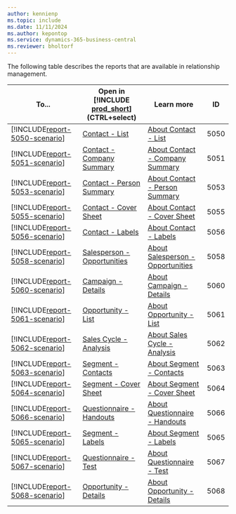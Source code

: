 ```yaml
---
author: kennienp
ms.topic: include
ms.date: 11/11/2024
ms.author: kepontop
ms.service: dynamics-365-business-central
ms.reviewer: bholtorf
---
```


The following table describes the reports that are available in relationship management.

| To... | Open in [!INCLUDE [prod_short](prod_short.md)] (CTRL+select) | Learn more | ID |
|-------|--------------------------------------------------------------| -----------|----|
| [!INCLUDE[report-5050-scenario](../includes/report-5050-scenario-include.md)] | [Contact - List](https://businesscentral.dynamics.com?report=5050) | [About Contact - List](../reports/report-5050.md) | 5050 |
| [!INCLUDE[report-5051-scenario](../includes/report-5051-scenario-include.md)] | [Contact - Company Summary](https://businesscentral.dynamics.com?report=5051) | [About Contact - Company Summary](../reports/report-5051.md) | 5051 |
| [!INCLUDE[report-5053-scenario](../includes/report-5053-scenario-include.md)] | [Contact - Person Summary](https://businesscentral.dynamics.com?report=5053) | [About Contact - Person Summary](../reports/report-5053.md) | 5053 |
| [!INCLUDE[report-5055-scenario](../includes/report-5055-scenario-include.md)] | [Contact - Cover Sheet](https://businesscentral.dynamics.com?report=5055) | [About Contact - Cover Sheet](../reports/report-5055.md) | 5055 |
| [!INCLUDE[report-5056-scenario](../includes/report-5056-scenario-include.md)] | [Contact - Labels](https://businesscentral.dynamics.com?report=5056) | [About Contact - Labels](../reports/report-5056.md) | 5056 |
| [!INCLUDE[report-5058-scenario](../includes/report-5058-scenario-include.md)] | [Salesperson - Opportunities](https://businesscentral.dynamics.com?report=5058) | [About Salesperson - Opportunities](../reports/report-5058.md) | 5058 |
| [!INCLUDE[report-5060-scenario](../includes/report-5060-scenario-include.md)] | [Campaign - Details](https://businesscentral.dynamics.com?report=5060) | [About Campaign - Details](../reports/report-5060.md) | 5060 |
| [!INCLUDE[report-5061-scenario](../includes/report-5061-scenario-include.md)] | [Opportunity - List](https://businesscentral.dynamics.com?report=5061) | [About Opportunity - List](../reports/report-5061.md) | 5061 |
| [!INCLUDE[report-5062-scenario](../includes/report-5062-scenario-include.md)] | [Sales Cycle - Analysis](https://businesscentral.dynamics.com?report=5062) | [About Sales Cycle - Analysis](../reports/report-5062.md) | 5062 |
| [!INCLUDE[report-5063-scenario](../includes/report-5063-scenario-include.md)] | [Segment - Contacts](https://businesscentral.dynamics.com?report=5063) | [About Segment - Contacts](../reports/report-5063.md) | 5063 |
| [!INCLUDE[report-5064-scenario](../includes/report-5064-scenario-include.md)] | [Segment - Cover Sheet](https://businesscentral.dynamics.com?report=5064) | [About Segment - Cover Sheet](../reports/report-5064.md) | 5064 |
| [!INCLUDE[report-5066-scenario](../includes/report-5066-scenario-include.md)] | [Questionnaire - Handouts](https://businesscentral.dynamics.com?report=5066) | [About Questionnaire - Handouts](../reports/report-5066.md) | 5066 |
| [!INCLUDE[report-5065-scenario](../includes/report-5065-scenario-include.md)] | [Segment - Labels](https://businesscentral.dynamics.com?report=5065) | [About Segment - Labels](../reports/report-5065.md) | 5065 |
| [!INCLUDE[report-5067-scenario](../includes/report-5067-scenario-include.md)] | [Questionnaire - Test](https://businesscentral.dynamics.com?report=5067) | [About Questionnaire - Test](../reports/report-5067.md) | 5067 |
| [!INCLUDE[report-5068-scenario](../includes/report-5068-scenario-include.md)] | [Opportunity - Details](https://businesscentral.dynamics.com?report=5068) | [About Opportunity - Details](../reports/report-5068.md) | 5068 |